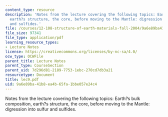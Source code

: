 ```yaml
---
content_type: resource
description: 'Notes from the lecture covering the following topics: Earth?s bulk composition,
  earth?s structure, the core, before moving to the Mantle: digression into sulfur
  and sulfides.'
file: /courses/12-108-structure-of-earth-materials-fall-2004/9a6e89ba41b8ea4b65fa1bbe057e24c4_lec9.pdf
file_size: 97341
file_type: application/pdf
learning_resource_types:
- Lecture Notes
license: https://creativecommons.org/licenses/by-nc-sa/4.0/
ocw_type: OCWFile
parent_title: Lecture Notes
parent_type: CourseSection
parent_uid: 7d296d81-2189-7753-1ebc-270cd7db3a21
resourcetype: Document
title: lec9.pdf
uid: 9a6e89ba-41b8-ea4b-65fa-1bbe057e24c4
---
```

Notes from the lecture covering the following topics: Earth?s bulk composition, earth?s structure, the core, before moving to the Mantle: digression into sulfur and sulfides.